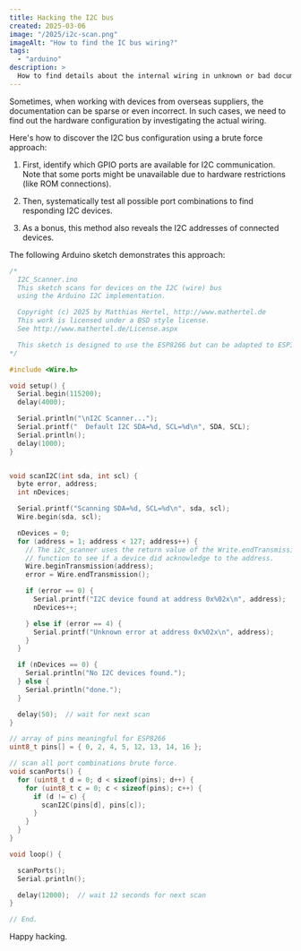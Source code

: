 ```yaml
---
title: Hacking the I2C bus 
created: 2025-03-06
image: "/2025/i2c-scan.png"
imageAlt: "How to find the IC bus wiring?"
tags: 
  - "arduino"
description: >  
  How to find details about the internal wiring in unknown or bad documented devices and boards.
---
```


Sometimes, when working with devices from overseas suppliers, the documentation can be sparse or even incorrect. In such cases, we need to find out the hardware configuration by investigating the actual wiring.

Here's how to discover the I2C bus configuration using a brute force approach:

1. First, identify which GPIO ports are available for I2C communication. Note that some ports might be unavailable due to hardware restrictions (like ROM connections).

2. Then, systematically test all possible port combinations to find responding I2C devices.

3. As a bonus, this method also reveals the I2C addresses of connected devices.

The following Arduino sketch demonstrates this approach:

``` cpp
/*
  I2C_Scanner.ino
  This sketch scans for devices on the I2C (wire) bus
  using the Arduino I2C implementation.

  Copyright (c) 2025 by Matthias Hertel, http://www.mathertel.de
  This work is licensed under a BSD style license.
  See http://www.mathertel.de/License.aspx

  This sketch is designed to use the ESP8266 but can be adapted to ESP32.
*/

#include <Wire.h>

void setup() {
  Serial.begin(115200);
  delay(4000);

  Serial.println("\nI2C Scanner...");
  Serial.printf("  Default I2C SDA=%d, SCL=%d\n", SDA, SCL);
  Serial.println();
  delay(1000);
}


void scanI2C(int sda, int scl) {
  byte error, address;
  int nDevices;

  Serial.printf("Scanning SDA=%d, SCL=%d\n", sda, scl);
  Wire.begin(sda, scl);

  nDevices = 0;
  for (address = 1; address < 127; address++) {
    // The i2c_scanner uses the return value of the Write.endTransmission
    // function to see if a device did acknowledge to the address.
    Wire.beginTransmission(address);
    error = Wire.endTransmission();

    if (error == 0) {
      Serial.printf("I2C device found at address 0x%02x\n", address);
      nDevices++;

    } else if (error == 4) {
      Serial.printf("Unknown error at address 0x%02x\n", address);
    }
  }

  if (nDevices == 0) {
    Serial.println("No I2C devices found.");
  } else {
    Serial.println("done.");
  }

  delay(50);  // wait for next scan
}

// array of pins meaningful for ESP8266
uint8_t pins[] = { 0, 2, 4, 5, 12, 13, 14, 16 };

// scan all port combinations brute force.
void scanPorts() {
  for (uint8_t d = 0; d < sizeof(pins); d++) {
    for (uint8_t c = 0; c < sizeof(pins); c++) {
      if (d != c) {
        scanI2C(pins[d], pins[c]);
      }
    }
  }
}

void loop() {

  scanPorts();
  Serial.println();

  delay(12000);  // wait 12 seconds for next scan
}

// End.
```

Happy hacking.
